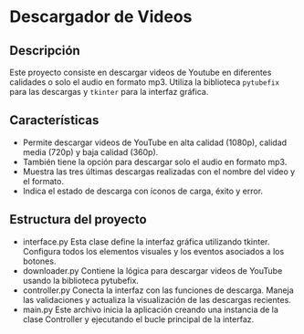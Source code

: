 # Descargador de Videos

## Descripción

Este proyecto consiste en descargar videos de Youtube en diferentes calidades o solo el audio en formato mp3. Utiliza la biblioteca `pytubefix` para las descargas y `tkinter` para la interfaz gráfica.

## Características

*   Permite descargar videos de YouTube en alta calidad (1080p), calidad media (720p) y baja calidad (360p).
*   También tiene la opción para descargar solo el audio en formato mp3.
*   Muestra las tres últimas descargas realizadas con el nombre del video y el formato.
*   Indica el estado de descarga con íconos de carga, éxito y error.

## Estructura del proyecto

*   interface.py
Esta clase define la interfaz gráfica utilizando tkinter. Configura todos los elementos visuales y los eventos asociados a los botones.
*   downloader.py
Contiene la lógica para descargar videos de YouTube usando la biblioteca pytubefix.
*   controller.py
Conecta la interfaz con las funciones de descarga. Maneja las validaciones y actualiza la visualización de las descargas recientes.
*   main.py
Este archivo inicia la aplicación creando una instancia de la clase Controller y ejecutando el bucle principal de la interfaz.


